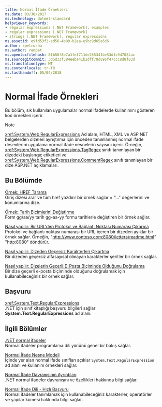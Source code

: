 ```yaml
---
title: Normal İfade Örnekleri
ms.date: 03/30/2017
ms.technology: dotnet-standard
helpviewer_keywords:
- regular expressions [.NET Framework], examples
- regular expressions [.NET Framework]
- strings [.NET Framework], regular expressions
ms.assetid: e9fd53f2-ed56-4b09-b2ea-e9bc9d65e6d6
author: rpetrusha
ms.author: ronpet
ms.openlocfilehash: 8fb58f8e7a1fef711de28534fbe53dfc9d7084ac
ms.sourcegitcommit: 3d5d33f384eeba41b2dff79d096f47ccc8d8f03d
ms.translationtype: MT
ms.contentlocale: tr-TR
ms.lasthandoff: 05/04/2018
---
```

# <a name="regular-expression-examples"></a>Normal İfade Örnekleri
Bu bölüm, sık kullanılan uygulamalar normal ifadelerde kullanımını gösteren kod örnekleri içerir.  
  
> [!NOTE]
>  <xref:System.Web.RegularExpressions> Ad alanı, HTML, XML ve ASP.NET belgelerden dizeleri ayrıştırma için önceden tanımlanmış normal ifade desenlerini uygulama normal ifade nesnelerin sayısını içerir. Örneğin, <xref:System.Web.RegularExpressions.TagRegex> sınıfı tanımlayan bir dizedeki başlangıç etiketleri ve <xref:System.Web.RegularExpressions.CommentRegex> sınıfı tanımlayan bir dize ASP.NET açıklamaları.  
  
## <a name="in-this-section"></a>Bu Bölümde  
 [Örnek: HREF Tarama](../../../docs/standard/base-types/regular-expression-example-scanning-for-hrefs.md)  
 Giriş dizesi arar ve tüm href yazdırır bir örnek sağlar = "..." değerlerini ve konumlarına dize.  
  
 [Örnek: Tarih Biçimlerini Değiştirme](../../../docs/standard/base-types/regular-expression-example-changing-date-formats.md)  
 Form gg/aa/yy tarih gg-aa-yy formu tarihlerle değiştiren bir örnek sağlar.  
  
 [Nasıl yapılır: Bir URL'den Protokol ve Bağlantı Noktası Numarası Çıkarma](../../../docs/standard/base-types/how-to-extract-a-protocol-and-port-number-from-a-url.md)  
 Protokol ve bağlantı noktası numarası bir URL içeren bir dizeden ayıklar bir örnek sağlar. Örneğin, "http://www.contoso.com:8080/letters/readme.html" "http:8080" döndürür.  
  
 [Nasıl yapılır: Dizeden Geçersiz Karakterleri Çıkartma](../../../docs/standard/base-types/how-to-strip-invalid-characters-from-a-string.md)  
 Bir dizeden geçersiz alfasayısal olmayan karakterler şeritler bir örnek sağlar.  
  
 [Nasıl yapılır: Dizelerin Geçerli E-Posta Biçiminde Olduğunu Doğrulama](../../../docs/standard/base-types/how-to-verify-that-strings-are-in-valid-email-format.md)  
 Bir dize geçerli e-posta biçiminde olduğunu doğrulamak için kullanabileceğiniz bir örnek sağlar.  
  
## <a name="reference"></a>Başvuru  
 <xref:System.Text.RegularExpressions>  
 .NET için sınıf kitaplığı başvuru bilgileri sağlar **System.Text.RegularExpressions** ad alanı.  
  
## <a name="related-sections"></a>İlgili Bölümler  
 [.NET normal ifadeler](../../../docs/standard/base-types/regular-expressions.md)  
 Normal ifadeler programlama dili yönünü genel bir bakış sağlar.  
  
 [Normal İfade Nesne Modeli](../../../docs/standard/base-types/the-regular-expression-object-model.md)  
 İçinde yer alan normal ifade sınıfları açıklar `System.Text.RegularExpression` ad alanı ve kullanım örnekleri sağlar.  
  
 [Normal İfade Davranışının Ayrıntıları](../../../docs/standard/base-types/details-of-regular-expression-behavior.md)  
 .NET normal ifadeler davranışını ve özellikleri hakkında bilgi sağlar.  
  
 [Normal İfade Dili - Hızlı Başvuru](../../../docs/standard/base-types/regular-expression-language-quick-reference.md)  
 Normal ifadeler tanımlamak için kullanabileceğiniz karakterler, operatörler ve yapılar kümesi hakkında bilgi sağlar.
